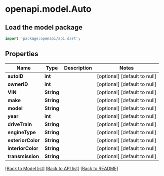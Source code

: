 # openapi.model.Auto

## Load the model package
```dart
import 'package:openapi/api.dart';
```

## Properties
Name | Type | Description | Notes
------------ | ------------- | ------------- | -------------
**autoID** | **int** |  | [optional] [default to null]
**ownerID** | **int** |  | [optional] [default to null]
**VIN** | **String** |  | [optional] [default to null]
**make** | **String** |  | [optional] [default to null]
**model** | **String** |  | [optional] [default to null]
**year** | **int** |  | [optional] [default to null]
**driveTrain** | **String** |  | [optional] [default to null]
**engineType** | **String** |  | [optional] [default to null]
**exteriorColor** | **String** |  | [optional] [default to null]
**interiorColor** | **String** |  | [optional] [default to null]
**transmission** | **String** |  | [optional] [default to null]

[[Back to Model list]](../README.md#documentation-for-models) [[Back to API list]](../README.md#documentation-for-api-endpoints) [[Back to README]](../README.md)


